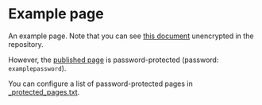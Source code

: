 # Example page
An example page. Note that you can see [this document](https://github.com/evanbaldonado/github-pages-jekyll-password-protection/blob/main/example.md) unencrypted in the repository.

However, the [published page](https://evanbaldonado.github.io/github-pages-jekyll-password-protection/example.html) is password-protected (password: `examplepassword`).

You can configure a list of password-protected pages in [_protected_pages.txt](https://github.com/evanbaldonado/github-pages-jekyll-password-protection/blob/main/_protected_pages.txt).
